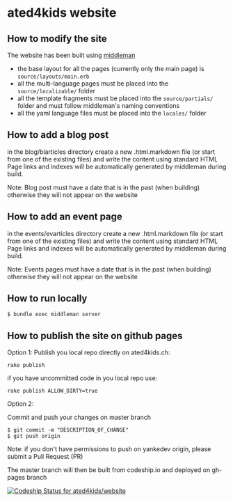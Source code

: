 ated4kids website
=================

How to modify the site
---------------

The website has been built using [middleman](http://middlemanapp.com/)

* the base layout for all the pages (currently only the main page) is `source/layouts/main.erb`
* all the multi-language pages must be placed into the `source/localizable/` folder
* all the template fragments must be placed into the `source/partials/` folder and must follow middleman's naming conventions
* all the yaml language files must be placed into the `locales/` folder

How to add a blog post
---------------
in the blog/blarticles directory create a new .html.markdown file (or start from one of the existing files) and write the content using standard HTML
Page links and indexes will be automatically generated by middleman during build.

Note: Blog post must have a date that is in the past (when building) otherwise they will not appear on the website

How to add an event page
---------------
in the events/evarticles directory create a new .html.markdown file (or start from one of the existing files) and write the content using standard HTML
Page links and indexes will be automatically generated by middleman during build.

Note: Events pages must have a date that is in the past (when building) otherwise they will not appear on the website

How to run locally
------------------
```
$ bundle exec middleman server
```

How to publish the site on github pages
------------------
Option 1: 
Publish you local repo directly on ated4kids.ch:
```                   
rake publish
```

if you have uncommitted code in you local repo use:
```                   
rake publish ALLOW_DIRTY=true
```

Option 2: 

Commit and push your changes on master branch
```                   
$ git commit -m "DESCRIPTION_OF_CHANGE"
$ git push origin
```

Note: if you don't have permissions to push on yankedev origin, please submit a Pull Request (PR)

The master branch will then be built from codeship.io and deployed on gh-pages branch

[ ![Codeship Status for ated4kids/website](https://codeship.com/projects/fbb84de0-23f5-0132-4e4e-7e9ae55fd39f/status?branch=master)](https://codeship.com/projects/36762)

